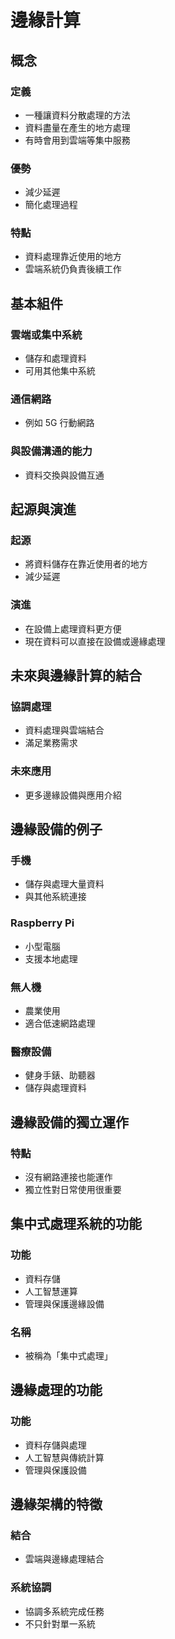 # 邊緣計算

## 概念
### 定義
- 一種讓資料分散處理的方法
- 資料盡量在產生的地方處理
- 有時會用到雲端等集中服務
### 優勢
- 減少延遲
- 簡化處理過程
### 特點
- 資料處理靠近使用的地方
- 雲端系統仍負責後續工作

## 基本組件
### 雲端或集中系統
- 儲存和處理資料
- 可用其他集中系統
### 通信網路
- 例如 5G 行動網路
### 與設備溝通的能力
- 資料交換與設備互通

## 起源與演進
### 起源
- 將資料儲存在靠近使用者的地方
- 減少延遲
### 演進
- 在設備上處理資料更方便
- 現在資料可以直接在設備或邊緣處理

## 未來與邊緣計算的結合
### 協調處理
- 資料處理與雲端結合
- 滿足業務需求
### 未來應用
- 更多邊緣設備與應用介紹

## 邊緣設備的例子
### 手機
- 儲存與處理大量資料
- 與其他系統連接
### Raspberry Pi
- 小型電腦
- 支援本地處理
### 無人機
- 農業使用
- 適合低速網路處理
### 醫療設備
- 健身手錶、助聽器
- 儲存與處理資料

## 邊緣設備的獨立運作
### 特點
- 沒有網路連接也能運作
- 獨立性對日常使用很重要

## 集中式處理系統的功能
### 功能
- 資料存儲
- 人工智慧運算
- 管理與保護邊緣設備
### 名稱
- 被稱為「集中式處理」

## 邊緣處理的功能
### 功能
- 資料存儲與處理
- 人工智慧與傳統計算
- 管理與保護設備

## 邊緣架構的特徵
### 結合
- 雲端與邊緣處理結合
### 系統協調
- 協調多系統完成任務
- 不只針對單一系統
